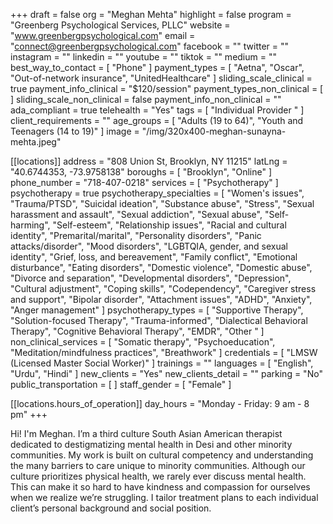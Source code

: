 +++
draft = false
org = "Meghan Mehta"
highlight = false
program = "Greenberg Psychological Services, PLLC"
website = "www.greenbergpsychological.com"
email = "connect@greenbergpsychological.com"
facebook = ""
twitter = ""
instagram = ""
linkedin = ""
youtube = ""
tiktok = ""
medium = ""
best_way_to_contact = [ "Phone" ]
payment_types = [
  "Aetna",
  "Oscar",
  "Out-of-network insurance",
  "UnitedHealthcare"
]
sliding_scale_clinical = true
payment_info_clinical = "$120/session"
payment_types_non_clinical = [ ]
sliding_scale_non_clinical = false
payment_info_non_clinical = ""
ada_compliant = true
telehealth = "Yes"
tags = [ "Individual Provider " ]
client_requirements = ""
age_groups = [ "Adults (19 to 64)", "Youth and Teenagers (14 to 19)" ]
image = "/img/320x400-meghan-sunayna-mehta.jpeg"

[[locations]]
address = "808 Union St, Brooklyn, NY 11215"
latLng = "40.6744353, -73.9758138"
boroughs = [ "Brooklyn", "Online" ]
phone_number = "718-407-0218"
services = [ "Psychotherapy" ]
psychotherapy = true
psychotherapy_specialties = [
  "Women's issues",
  "Trauma/PTSD",
  "Suicidal ideation",
  "Substance abuse",
  "Stress",
  "Sexual harassment and assault",
  "Sexual addiction",
  "Sexual abuse",
  "Self-harming",
  "Self-esteem",
  "Relationship issues",
  "Racial and cultural identity",
  "Premarital/marital",
  "Personality disorders",
  "Panic attacks/disorder",
  "Mood disorders",
  "LGBTQIA, gender, and sexual identity",
  "Grief, loss, and bereavement",
  "Family conflict",
  "Emotional disturbance",
  "Eating disorders",
  "Domestic violence",
  "Domestic abuse",
  "Divorce and separation",
  "Developmental disorders",
  "Depression",
  "Cultural adjustment",
  "Coping skills",
  "Codependency",
  "Caregiver stress and support",
  "Bipolar disorder",
  "Attachment issues",
  "ADHD",
  "Anxiety",
  "Anger management"
]
psychotherapy_types = [
  "Supportive Therapy",
  "Solution-focused Therapy",
  "Trauma-informed",
  "Dialectical Behavioral Therapy",
  "Cognitive Behavioral Therapy",
  "EMDR",
  "Other "
]
non_clinical_services = [
  "Somatic therapy",
  "Psychoeducation",
  "Meditation/mindfulness practices",
  "Breathwork"
]
credentials = [ "LMSW (Licensed Master Social Worker)" ]
trainings = ""
languages = [ "English", "Urdu", "Hindi" ]
new_clients = "Yes"
new_clients_detail = ""
parking = "No"
public_transportation = [ ]
staff_gender = [ "Female" ]

  [[locations.hours_of_operation]]
  day_hours = "Monday - Friday: 9 am - 8 pm"
+++

Hi! I'm Meghan. I’m a third culture South Asian American therapist dedicated to destigmatizing mental health in Desi and other minority communities. My work is built on cultural competency and understanding the many barriers to care unique to minority communities. Although our culture prioritizes physical health, we rarely ever discuss mental health. This can make it so hard to have kindness and compassion for ourselves when we realize we’re struggling. I tailor treatment plans to each individual client’s personal background and social position.
